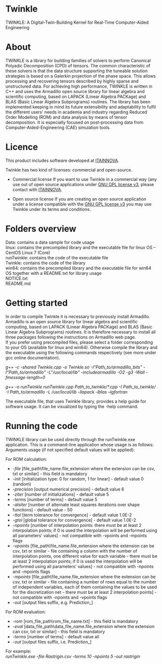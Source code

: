 # Twinkle
TWINKLE: A Digital-Twin-Building Kernel for Real-Time Computer-Aided Engineering

# About
TWINKLE is a library for building families of solvers to perform Canonical Polyadic Decomposition (CPD) of tensors. The common characteristic of these solvers is that the data structure supporting the tuneable solution strategies is based on a Galerkin projection of the phase space. This allows processing and recovering tensors described by highly sparse and unstructured data. For achieving high performance, TWINKLE is written in C++ and uses the Armadillo open source library for linear algebra and scientific computing, based on LAPACK (Linear Algebra PACKage) and BLAS (Basic Linear Algebra Subprograms) routines. The library has been implemented keeping in mind its future extensibility and adaptability to fulfil the different users' needs in academia and industry regarding Reduced Order Modelling (ROM) and data analysis by means of tensor decomposition. It is especially focused on post-processing data from Computer-Aided-Engineering (CAE) simulation tools.

# Licence
This product includes software developed at [ITAINNOVA](http://www.itainnova.es).

Twinkle has two kind of licenses: commercial and open-source.

* Commercial license
If you want to use Twinkle in a commercial way (any use out of open source applications under [GNU GPL license v3](https://www.gnu.org/licenses/gpl-3.0.html), please contact with [ITAINNOVA](http://www.itainnova.es).

* Open source license
If you are creating an open source application under a license compatible with the [GNU GPL license v3](https://www.gnu.org/licenses/gpl-3.0.html) you may use Twinkle under its terms and conditions.

# Folders overview
Data: contains a data sample for code usage\
linux: contains the precompiled library and the executable file for linux OS – CentOS Linux 7 (Core)\
runTwinkle: contains the code of the executable file\
Twinkle: contains the code of the library\
win64: contains the precompiled library and the executable file for win64 OS together with a README.txt for library usage\
NOTICE.txt\
README.md

# Getting started
In order to compile Twinkle it is necessary to previously install Armadillo. Armadillo is an open source library for linear algebra and scientific computing, based on LAPACK (Linear Algebra PACKage) and BLAS (Basic Linear Algebra Subprograms) routines. It is therefore necessary to install all three packages following the instructions on Armadillo web page.\
If you prefer using precompiled files, please select a folder corresponding to your OS (available for linux and win64). Otherwise compile the library and the executable using the following commands respectively (see more under gcc online documentation).

_g++ -c -shared Twinkle.cpp -o Twinkle.so -I"Path_to/armadillo_bits" -I"Path_to/armadillo" -L"/usr/local/lib" -includearmadillo -O2 -g3 -Wall -fmessage-length=0_ 

_g++ -o runTwinkle runTwinkle.cpp Path_to_twinkle/*.cpp -I Path_to_twinkle/ -I Path_to/armadillo -L /usr/local/lib -llapack -lblas –lgfortran_ 

The executable file, that uses Twinkle library, provides a help guide for software usage. It can be visualized by typing the -help command.

# Running the code
TWINKLE library can be used directly through the runTwinkle.exe application. This is a command-line application whose usage is as follows:\
Arguments usage (if not specified default values will be applied):

For ROM calculation:
* _-file_ [file_path\file_name.file_extension where the extension can be csv, txt or similar] - this field is mandatory 
* _-init_ [initialization type: 0 for random, 1 for linear] - default value 0 (random)
* _-precision_ [output numerical precision] - default value 6
* _-ziter_ [number of initializations] - default value 5 
* _-terms_ [number of terms] - default value 5 
* _-alsiter_ [number of alternate least squares iterations over shape functions] - default value - 50 
* _-ttol_ [term tolerance for convergence] - default value 1.0E-2 
* _-gtol_ [global tolerance for convergence] - default value 1.0E-2 
* _-npoints_ [number of interpolation points: there must be at least 2 interpolation points; if 0 is used the interpolation will be performed using all parameters' values] - not compatible with -vpoints and -mpoints flags 
* _-vpoints_ [file_path\file_name.file_extension where the extension can be csv, txt or similar - file containing a column with the number of interpolation points, one different value for each variable - there must be at least 2 interpolation points; if 0 is used the interpolation will be performed using all parameters' values] - not compatible with -npoints and -mpoints flags 
* _-mpoints_ [file_path\file_name.file_extension where the extension can be csv, txt or similar - file containing a number of rows equal to the number of independent variables, each of them containing the values to be used for the discretization net - there must be at least 2 interpolation points] - not compatible with -npoints and -vpoints flags 
* _-out_ [output files suffix, e.g. Prediction_<out>] 
  
For ROM evaluation: 
* _-rom_ [rom_file_path\rom_file_name.txt] - this field is mandatory 
* _-eval_ [data_file_path\data_file_name.file_extension where the extension can csv, txt or similar] - this field is mandatory 
* _-terms_ [number of terms] - default value all 
* _-out_ [output files suffix, i.e. Prediction_<out>] 
  
For example:\
_runTwinkle.exe -file Rastrigin.csv -terms 10 -npoints 5 -out rastrigin_
